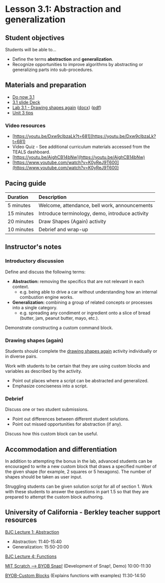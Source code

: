 
# Lesson 3.1: Abstraction and generalization

## Student objectives

Students will be able to...

* Define the terms **abstraction** and **generalization**.
* Recognize opportunities to improve algorithms by abstracting or generalizing parts into sub-procedures.

## Materials and preparation

* [Do now 3.1](do_now_31.md)
* [3.1 slide Deck](https://github.com/TEALSK12/introduction-to-computer-science/raw/master/slidedecks/TEALS%20SNAP%203.1.pptx)
* [Lab 3.1 - Drawing shapes again](lab_31.md) ([docx](https://github.com/TEALSK12/introduction-to-computer-science/raw/master/Unit%203%20Word/Lab%203.1%20Drawing%20Shapes%20Again.docx)) ([pdf](https://github.com/TEALSK12/introduction-to-computer-science/raw/master/Unit%203%20PDF/Lab%203.1%20Drawing%20Shapes%20Again.pdf))
* [Unit 3 tips](unit_3_tips.md)

### Video resources

* [https://youtu.be/Dxw9cIbzaLk?t=681](https://youtu.be/Dxw9cIbzaLk?t=681)
* Video Quiz - See additional curriculum materials accessed from the TEALS dashboard.
* [https://youtu.be/AighCB14bNw](https://youtu.be/AighCB14bNw)
* [https://www.youtube.com/watch?v=K0yReJ9T600](https://www.youtube.com/watch?v=K0yReJ9T600)

## Pacing guide

| Duration   | Description                                     |
| :---------| :---------------------------------------------- |
| 5 minutes  | Welcome, attendance, bell work, announcements   |
| 15 minutes | Introduce terminology, demo, introduce activity |
| 20 minutes | Draw Shapes (Again) activity                    |
| 10 minutes | Debrief and wrap-up         |

## Instructor's notes

### Introductory discussion

Define and discuss the following terms:

* **Abstraction:** removing the specifics that are not relevant in each context.
  * e.g. being able to drive a car without understanding how an internal combustion engine works.
* **Generalization:** combining a group of related concepts or processes into a single category.
  * e.g. spreading any condiment or ingredient onto a slice of bread (butter, jam, peanut butter, mayo, etc.).

Demonstrate constructing a custom command block.

### Drawing shapes (again)

Students should complete the [drawing shapes again](lab_31.md) activity individually or in diverse pairs.

Work with students to be certain that they are using custom blocks and variables as described by the activity.

* Point out places where a script can be abstracted and generalized.
* Emphasize conciseness into a script.

### Debrief

Discuss one or two student submissions.

* Point out differences between different student solutions.
* Point out missed opportunities for abstraction (if any).

Discuss how this custom block can be useful.

## Accommodation and differentiation

In addition to attempting the bonus in the lab, advanced students can be encouraged to write a new custom block that draws a specified number of the given shape (for example, 2 squares or 5 hexagons). The number of shapes should be taken as user input.

Struggling students can be given solution script for all of section 1. Work with these students to answer the questions in part 1.5 so that they are prepared to attempt the custom block authoring.

## University of California - Berkley teacher support resources

[BJC Lecture 1: Abstraction](https://www.youtube.com/watch?v=Dxw9cIbzaLk)

* Abstraction: 11:40-15:40
* Generalization: 15:50-20:00

[BJC Lecture 4: Functions](https://www.youtube.com/watch?v=_uKCBmQEf5w)

[MIT Scratch --> BYOB Snap!](http://www.youtube.com/watch?v=_uKCBmQEf5w&t=10m0s)  (Development of Snap!, Demo) 10:00-11:30

[BYOB-Custom Blocks](http://www.youtube.com/watch?v=_uKCBmQEf5w&t=11m30s)  (Explains functions with examples)   11:30-14:50
